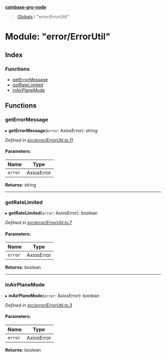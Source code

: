 **[coinbase-pro-node](../README.md)**

> [Globals](../globals.md) / "error/ErrorUtil"

# Module: "error/ErrorUtil"

## Index

### Functions

- [getErrorMessage](_error_errorutil_.md#geterrormessage)
- [gotRateLimited](_error_errorutil_.md#gotratelimited)
- [inAirPlaneMode](_error_errorutil_.md#inairplanemode)

## Functions

### getErrorMessage

▸ **getErrorMessage**(`error`: AxiosError): string

_Defined in [src/error/ErrorUtil.ts:11](https://github.com/bennycode/coinbase-pro-node/blob/e431220/src/error/ErrorUtil.ts#L11)_

#### Parameters:

| Name    | Type       |
| ------- | ---------- |
| `error` | AxiosError |

**Returns:** string

---

### gotRateLimited

▸ **gotRateLimited**(`error`: AxiosError): boolean

_Defined in [src/error/ErrorUtil.ts:7](https://github.com/bennycode/coinbase-pro-node/blob/e431220/src/error/ErrorUtil.ts#L7)_

#### Parameters:

| Name    | Type       |
| ------- | ---------- |
| `error` | AxiosError |

**Returns:** boolean

---

### inAirPlaneMode

▸ **inAirPlaneMode**(`error`: AxiosError): boolean

_Defined in [src/error/ErrorUtil.ts:3](https://github.com/bennycode/coinbase-pro-node/blob/e431220/src/error/ErrorUtil.ts#L3)_

#### Parameters:

| Name    | Type       |
| ------- | ---------- |
| `error` | AxiosError |

**Returns:** boolean
